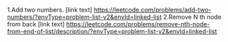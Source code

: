 1.Add two numbers.
[link text] https://leetcode.com/problems/add-two-numbers/?envType=problem-list-v2&envId=linked-list
2.Remove N th node from back
[link text] https://leetcode.com/problems/remove-nth-node-from-end-of-list/description/?envType=problem-list-v2&envId=linked-list
